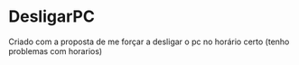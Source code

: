 # DesligarPC
Criado com a proposta de me forçar a desligar o pc no horário certo (tenho problemas com horarios)
